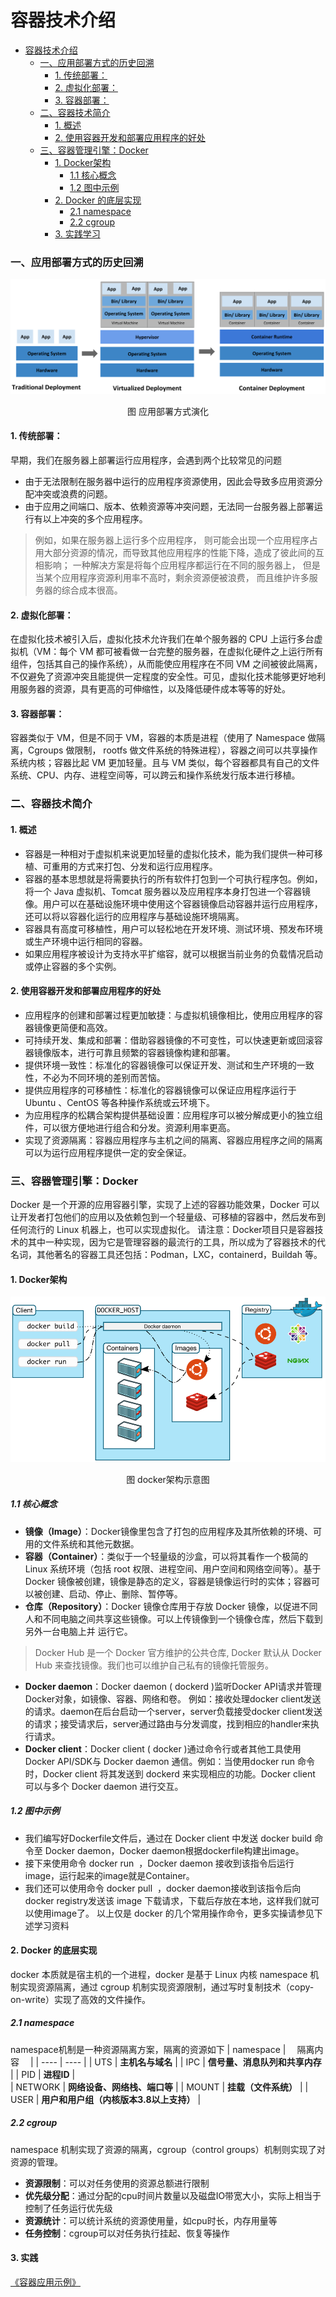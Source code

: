 容器技术介绍
=============
- [容器技术介绍](#容器技术介绍)
    - [一、应用部署方式的历史回溯](#一、应用部署方式的历史回溯)
      - [1. 传统部署：](#1传统部署：)
      - [2. 虚拟化部署：](#2虚拟化部署：)
      - [3. 容器部署：](#3容器部署：)
    - [二、容器技术简介](#二、容器技术简介)
      - [1. 概述](#1概述)
      - [2. 使用容器开发和部署应用程序的好处](#2使用容器开发和部署应用程序的好处)
    - [三、容器管理引擎：Docker](#三、容器管理引擎：docker)
      - [1. Docker架构](#1-docker架构)
        - [1.1 核心概念](#1-1核心概念)
        - [1.2 图中示例](#1-2图中示例)
      - [2. Docker 的底层实现](#2-docker的底层实现)
        - [2.1 namespace](#2-1-namespace)
        - [2.2 cgroup](#2-2-cgroup)
      - [3. 实践学习](#3实践学习)

  

### 一、应用部署方式的历史回溯
![应用部署方式演化](image/应用部署方式.png)
<p align="center">图 应用部署方式演化</p>

#### 1. 传统部署：
早期，我们在服务器上部署运行应用程序，会遇到两个比较常见的问题
- 由于无法限制在服务器中运行的应用程序资源使用，因此会导致多应用资源分配冲突或浪费的问题。
- 由于应用之间端口、版本、依赖资源等冲突问题，无法同一台服务器上部署运行有以上冲突的多个应用程序。
>例如，如果在服务器上运行多个应用程序， 则可能会出现一个应用程序占用大部分资源的情况，而导致其他应用程序的性能下降，造成了彼此间的互相影响； 一种解决方案是将每个应用程序都运行在不同的服务器上， 但是当某个应用程序资源利用率不高时，剩余资源便被浪费， 而且维护许多服务器的综合成本很高。
#### 2. 虚拟化部署：
在虚拟化技术被引入后，虚拟化技术允许我们在单个服务器的 CPU 上运行多台虚拟机（VM：每个 VM 都可被看做一台完整的服务器，在虚拟化硬件之上运行所有组件，包括其自己的操作系统），从而能使应用程序在不同 VM 之间被彼此隔离，不仅避免了资源冲突且能提供一定程度的安全性。可见，虚拟化技术能够更好地利用服务器的资源，具有更高的可伸缩性，以及降低硬件成本等等的好处。
#### 3. 容器部署：
容器类似于 VM，但是不同于 VM，容器的本质是进程（使用了 Namespace 做隔离，Cgroups 做限制， rootfs 做文件系统的特殊进程），容器之间可以共享操作系统内核；容器比起 VM 更加轻量。且与 VM 类似，每个容器都具有自己的文件系统、CPU、内存、进程空间等，可以跨云和操作系统发行版本进行移植。

### 二、容器技术简介
#### 1. 概述
- 容器是一种相对于虚拟机来说更加轻量的虚拟化技术，能为我们提供一种可移植、可重用的方式来打包、分发和运行应用程序。
- 容器的基本思想就是将需要执行的所有软件打包到一个可执行程序包。例如，将一个 Java 虚拟机、Tomcat 服务器以及应用程序本身打包进一个容器镜像。用户可以在基础设施环境中使用这个容器镜像启动容器并运行应用程序，还可以将以容器化运行的应用程序与基础设施环境隔离。
- 容器具有高度可移植性，用户可以轻松地在开发环境、测试环境、预发布环境或生产环境中运行相同的容器。
- 如果应用程序被设计为支持水平扩缩容，就可以根据当前业务的负载情况启动或停止容器的多个实例。
#### 2. 使用容器开发和部署应用程序的好处
- 应用程序的创建和部署过程更加敏捷：与虚拟机镜像相比，使用应用程序的容器镜像更简便和高效。
- 可持续开发、集成和部署：借助容器镜像的不可变性，可以快速更新或回滚容器镜像版本，进行可靠且频繁的容器镜像构建和部署。
- 提供环境一致性：标准化的容器镜像可以保证开发、测试和生产环境的一致性，不必为不同环境的差别而苦恼。
- 提供应用程序的可移植性：标准化的容器镜像可以保证应用程序运行于 Ubuntu 、CentOS  等各种操作系统或云环境下。
- 为应用程序的松耦合架构提供基础设置：应用程序可以被分解成更小的独立组件，可以很方便地进行组合和分发。资源利用率更高。
- 实现了资源隔离：容器应用程序与主机之间的隔离、容器应用程序之间的隔离可以为运行应用程序提供一定的安全保证。

### 三、容器管理引擎：Docker
Docker 是一个开源的应用容器引擎，实现了上述的容器功能效果，Docker 可以让开发者打包他们的应用以及依赖包到一个轻量级、可移植的容器中，然后发布到任何流行的 Linux 机器上，也可以实现虚拟化。
请注意：Docker项目只是容器技术的其中一种实现，因为它是管理容器的最流行的工具，所以成为了容器技术的代名词，其他著名的容器工具还包括：Podman，LXC，containerd，Buildah 等。

#### 1. Docker架构
![docker架构示意图](image/docker架构示意图.png)
<p align="center">图 docker架构示意图</p>

##### 1.1 核心概念
- **镜像（Image）**：Docker镜像里包含了打包的应用程序及其所依赖的环境、可用的文件系统和其他元数据。
- **容器（Container）**：类似于一个轻量级的沙盒，可以将其看作一个极简的 Linux 系统环境（包括 root 权限、进程空间、用户空间和网络空间等）。基于 Docker 镜像被创建，镜像是静态的定义，容器是镜像运行时的实体；容器可以被创建、启动、停止、删除、暂停等。
- **仓库（Repository）**：Docker 镜像仓库用于存放 Docker 镜像，以促进不同人和不同电脑之间共享这些镜像。可以上传镜像到一个镜像仓库，然后下载到另外一台电脑上并 运行它。
>Docker Hub 是一个 Docker 官方维护的公共仓库, Docker 默认从 Docker Hub 来查找镜像。我们也可以维护自己私有的镜像托管服务。
- **Docker daemon**：Docker daemon ( dockerd )监听Docker API请求并管理Docker对象，如镜像、容器、网络和卷。 例如：接收处理docker client发送的请求。daemon在后台启动一个server，server负载接受docker client发送的请求；接受请求后，server通过路由与分发调度，找到相应的handler来执行请求。
- **Docker client**：Docker client ( docker )通过命令行或者其他工具使用 Docker API/SDK与 Docker daemon 通信。例如：当使用docker run 命令时，Docker client 将其发送到 dockerd 来实现相应的功能。Docker client 可以与多个 Docker daemon 进行交互。
##### 1.2 图中示例
- 我们编写好Dockerfile文件后，通过在 Docker client 中发送 docker build <Dockerfile>  命令至 Docker daemon，Docker daemon根据dockerfile构建出image。
- 接下来使用命令 docker run <image>  ，Docker daemon 接收到该指令后运行image，运行起来的image就是Container。
- 我们还可以使用命令 docker pull <image> ，docker daemon接收到该指令后向docker registry发送该 image 下载请求，下载后存放在本地，这样我们就可以使用image了。
以上仅是 docker 的几个常用操作命令，更多实操请参见下述学习资料

#### 2. Docker 的底层实现 
docker 本质就是宿主机的一个进程，docker 是基于 Linux 内核 namespace 机制实现资源隔离，通过 cgroup 机制实现资源限制，通过写时复制技术（copy-on-write）实现了高效的文件操作。
##### 2.1 namespace
namespace机制是一种资源隔离方案，隔离的资源如下
| namespace | &emsp;隔离内容&emsp; |
|  ----  | ----  |
|  UTS  |  **主机名与域名**  | 
|  IPC  |  **信号量、消息队列和共享内存**  |
|  PID  |  **进程ID**  |  
|  NETWORK  |  **网络设备、网络栈、端口等**  |
|  MOUNT  |  **挂载（文件系统）**  |
|  USER  |  **用户和用户组（内核版本3.8以上支持）**  |   
##### 2.2 cgroup
namespace 机制实现了资源的隔离，cgroup（control groups）机制则实现了对资源的管理。

* **资源限制**：可以对任务使用的资源总额进行限制
* **优先级分配**：通过分配的cpu时间片数量以及磁盘IO带宽大小，实际上相当于控制了任务运行优先级
* **资源统计**：可以统计系统的资源使用量，如cpu时长，内存用量等
* **任务控制**：cgroup可以对任务执行挂起、恢复等操作


#### 3. 实践
[《容器应用示例》 ](./容器应用示例.md)